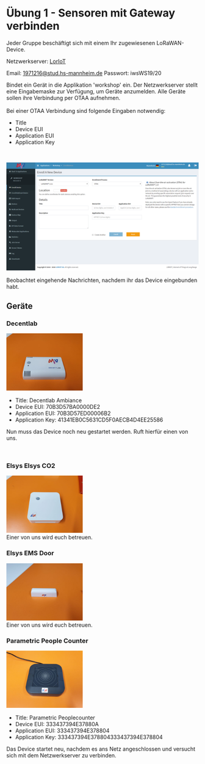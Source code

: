 
# Übung 1 - Sensoren mit Gateway verbinden


Jeder Gruppe beschäftigt sich mit einem Ihr zugewiesenen LoRaWAN-Device.

Netzwerkserver: [LorIoT](https://mvv.loriot.io)

Email: 1971216@stud.hs-mannheim.de
Passwort: iwsWS19/20
 
Bindet ein Gerät in die Applikation 'workshop' ein. Der Netzwerkserver stellt eine Eingabemaske zur Verfügung, um Geräte anzumelden. Alle Geräte sollen ihre Verbindung per OTAA aufnehmen.
<br/>
<br/>
Bei einer OTAA Verbindung sind folgende Eingaben notwendig:
* Title
* Device EUI
* Application EUI
* Application Key
<br/>

![](/images/loriot_otaa.png)

Beobachtet eingehende Nachrichten, nachdem ihr das Device eingebunden habt.

## Geräte
### Decentlab
<img src="/images/lora_devices/ambiance_decentlab.jpeg" width="200"/>
<br/>

* Title: Decentlab Ambiance
* Device EUI: 70B3D57BA0000DE2
* Application EUI: 70B3D57ED00006B2
* Application Key: 41341EB0C5631CD5F0AECB4D4EE25586

Nun muss das Device noch neu gestartet werden. Ruft hierfür einen von uns.

<br/>

### Elsys Elsys CO2
<img src="/images/lora_devices/ambiance_elsys.jpeg" width="200"/>
<br/>
Einer von uns wird euch betreuen.
<br/>

### Elsys EMS Door
<img src="/images/lora_devices/door_elsys.jpeg" width="200"/>
<br/>
Einer von uns wird euch betreuen.
<br/>

### Parametric People Counter
<img src="/images/lora_devices/people_counter.jpeg" width="200"/>
<br/>

* Title: Parametric Peoplecounter
* Device EUI: 333437394E37880A
* Application EUI: 333437394E378804
* Application Key: 333437394E378804333437394E378804

Das Device startet neu, nachdem es ans Netz angeschlossen und versucht sich mit dem Netzwerkserver zu verbinden.
